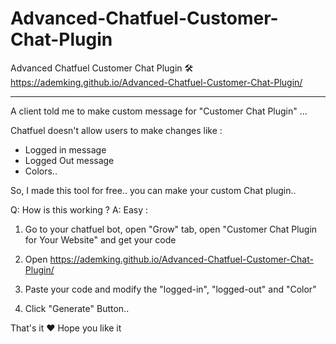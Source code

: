# Advanced-Chatfuel-Customer-Chat-Plugin
Advanced Chatfuel Customer Chat Plugin 🛠
https://ademking.github.io/Advanced-Chatfuel-Customer-Chat-Plugin/

---------------

A client told me to make custom message for "Customer Chat Plugin" ...

Chatfuel doesn't allow users to make changes like :

- Logged in message
- Logged Out message
- Colors..

So, I made this tool for free.. you can make your custom Chat plugin..

Q: How is this working ?
A: Easy : 

1. Go to your chatfuel bot, open "Grow" tab, open "Customer Chat Plugin for Your Website" and get your code

2. Open https://ademking.github.io/Advanced-Chatfuel-Customer-Chat-Plugin/

3. Paste your code and modify the "logged-in", "logged-out" and "Color"

4. Click "Generate" Button..

That's it ♥ Hope you like it 
